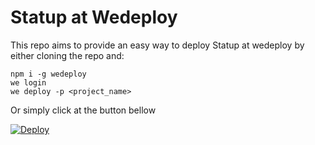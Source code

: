 # Statup at Wedeploy

This repo aims to provide an easy way to deploy Statup at wedeploy by either cloning the repo and:
```
npm i -g wedeploy
we login
we deploy -p <project_name>
```

Or simply click at the button bellow 

[![Deploy](https://cdn.wedeploy.com/images/deploy.svg)](https://console.wedeploy.com/deploy?repo=https://github.com/lucianopf/wedeploy-statup)